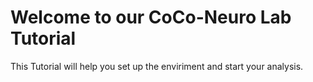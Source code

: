 # Welcome to our CoCo-Neuro Lab Tutorial

This Tutorial will help you set up the enviriment and start your analysis.
